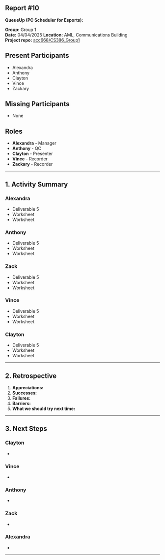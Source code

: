 ## Report #10

**QueueUp (PC Scheduler for Esports):**

**Group:** Group 1  
**Date:** 04/04/2025
**Location:** AML, Communications Building  
**Project repo:** [acc668/CS386_Group1](https://github.com/acc668/CS386_Group1)  

## Present Participants
- Alexandra
- Anthony
- Clayton
- Vince
- Zackary

## Missing Participants
- None

## Roles
- **Alexandra** - Manager
- **Anthony** - QC
- **Clayton** - Presenter
- **Vince** - Recorder
- **Zackary** - Recorder

---

## 1. Activity Summary

### Alexandra
- Deliverable 5
- Worksheet 
- Worksheet 

### Anthony
- Deliverable 5
- Worksheet 
- Worksheet 

### Zack
- Deliverable 5
- Worksheet 
- Worksheet 

### Vince
- Deliverable 5
- Worksheet 
- Worksheet 

### Clayton
- Deliverable 5
- Worksheet 
- Worksheet 

---

## 2. Retrospective

1. **Appreciations:** 
2. **Successes:** 
3. **Failures:** 
4. **Barriers:** 
5. **What we should try next time:** 

---

## 3. Next Steps

### Clayton
- 

### Vince
- 

### Anthony
- 

### Zack
- 

### Alexandra
- 

---
